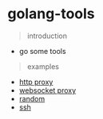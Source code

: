 # golang-tools
> introduction
- go some tools

> examples
- [http proxy](https://github.com/ymichaelson/golang-tools/blob/master/examples/proxy/http/main.go)
- [websocket proxy](https://github.com/ymichaelson/golang-tools/blob/master/examples/proxy/websocket/main.go)
- [random](https://github.com/ymichaelson/golang-tools/blob/master/examples/random/main.go)
- [ssh](https://github.com/ymichaelson/golang-tools/blob/master/examples/ssh/main.go)